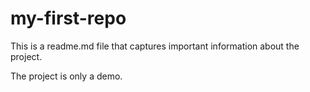 # my-first-repo

This is a readme.md file that captures important information about the project.

The project is only a demo.
